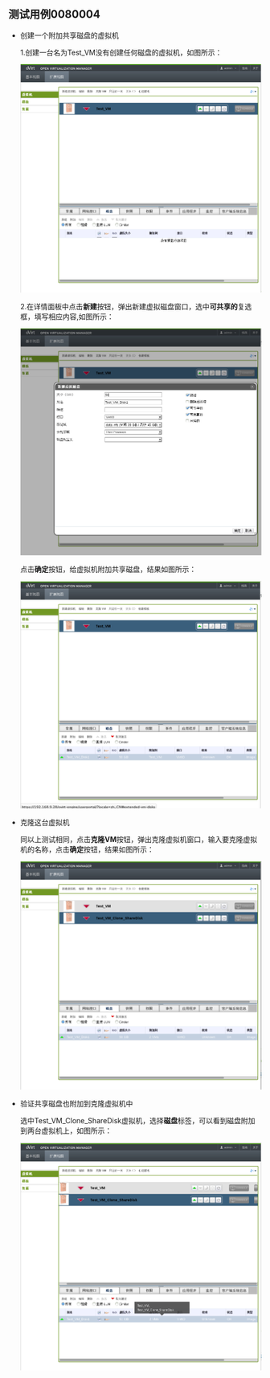 ## 测试用例0080004

* 创建一个附加共享磁盘的虚拟机

  1.创建一台名为Test_VM没有创建任何磁盘的虚拟机，如图所示：

   ![显示创建的虚拟机](../images/Show_Test_VM_ShareDisk.png)

  2.在详情面板中点击**新建**按钮，弹出新建虚拟磁盘窗口，选中**可共享的**复选框，填写相应内容,如图所示：

   ![创建虚拟机磁盘](../images/Creare_Test_VM_ShareDisk.png)

  点击**确定**按钮，给虚拟机附加共享磁盘，结果如图所示：

   ![显示虚拟机磁盘](../images/Show_Creare_Test_VM_ShareDisk.png)

* 克隆这台虚拟机

  同以上测试相同，点击**克隆VM**按钮，弹出克隆虚拟机窗口，输入要克隆虚拟机的名称，点击**确定**按钮，结果如图所示：

   ![显示克隆虚拟机](../images/Show_Test_VM_Clone_ShareDisk.png)

* 验证共享磁盘也附加到克隆虚拟机中

  选中Test_VM_Clone_ShareDisk虚拟机，选择**磁盘**标签，可以看到磁盘附加到两台虚拟机上，如图所示：

   ![显示共享磁盘](../images/Show_Test_VM_Clone_AttachShareDisk.png)


